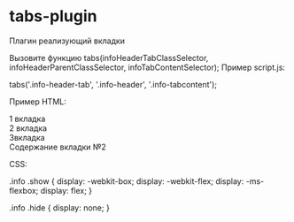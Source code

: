 # tabs-plugin
Плагин реализующий вкладки

Вызовите функцию tabs(infoHeaderTabClassSelector, infoHeaderParentClassSelector, infoTabContentSelector);
Пример script.js:

tabs('.info-header-tab', '.info-header', '.info-tabcontent');

Пример HTML:

<div class="info" >
	<div class="info-header">
	<div class="info-header-tab">1 вкладка</div>
	<div class="info-header-tab">2 вкладка</div>
	<div class="info-header-tab">3вкладка</div>	
</div>
  <div class="info-tabcontent> Содержание вкладки №1 </div>
  <div class="info-tabcontent> Содержание вкладки №2 </div>
  <div class="info-tabcontent> Содержание вкладки №3 </div>
  <script src="tPlug.js"></script>
	<script src="script.js"></script>

CSS:

.info .show {
  display: -webkit-box;
  display: -webkit-flex;
  display: -ms-flexbox;
  display: flex;
}

.info .hide {
  display: none;
}



